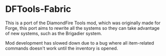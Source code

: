 # DFTools-Fabric
This is a port of the DiamondFire Tools mod, which was originally made for Forge, this port aims to rewrite all the systems so they can take advantage of new systems, such as the Brigadier system.<br>

Mod development has slowed down due to a bug where all item-related commands doesn't work until the inventory is opened.